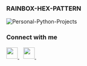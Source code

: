 ### RAINBOX-HEX-PATTERN
![Personal-Python-Projects](https://socialify.git.ci/KrishGaur1354/Personal-Python-Projects/image?font=KoHo&language=1&name=1&owner=1&pattern=Floating%20Cogs&theme=Dark)

### Connect with me
  <a href="https://twitter.com/ThatOneKrish">
    <img width="30px" src="https://www.vectorlogo.zone/logos/twitter/twitter-official.svg" />
  </a>&ensp;
   <a href="https://www.instagram.com/ThatOneKrish/">
    <img width="30px" src="https://www.vectorlogo.zone/logos/instagram/instagram-icon.svg" />
  </a>&ensp;
